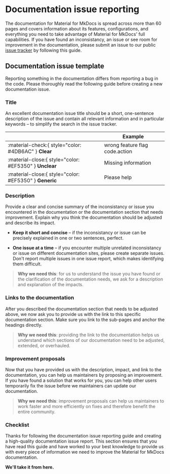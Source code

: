 # Documentation issue reporting

The documentation for Material for MkDocs is spread across more than 60 pages 
and covers information about its features, configurations, and everything you 
need to take advantage of Material for MkDocs' full capabilities. If you have 
found an inconsistancy, an issue or see room for improvement in the 
documentation, please submit an issue to our public [issue tracker] by following 
this guide.

  [issue tracker]: https://github.com/squidfunk/mkdocs-material/issues

## Documentation issue template

Reporting something in the documentation differs from reporting a bug in the code. 
Please thoroughly read the following guide before creating a new documentation 
issue.

### Title

An excellent documentation issue title should be a short, one-sentence 
description of the issue and contain all relevant information and in particular 
keywords  – to simplify the search in the issue tracker.

| <!-- --> | Example  |
| -------- | -------- | 
| :material-check:{ style="color: #4DB6AC" } __Clear__ | wrong feature flag code.action
| :material-close:{ style="color: #EF5350" } __Unclear__ | Missing information 
| :material-close:{ style="color: #EF5350" } __Generic__ | Please help

### Description

Provide a clear and concise summary of the inconsistancy or issue you 
encountered in the documentation or the documentation section that needs 
improvement. Explain why you think the documentation should be adjusted and 
describe its impact. 

-   __Keep it short and concise__ – if the inconsistancy or issue can be 
    precisely explained in one or two sentences, perfect.

-   __One issue at a time__ – if you encounter multiple unrelated inconsistancy 
    or issue on different documentation sites, please create separate issues. 
    Don't report multiple issues in one issue report, which makes identifying 
    them difficult.

> __Why we need this__: for us to understand the issue you have found or the 
> clarification of the documentation needs, we ask for a description and 
> explanation of the impacts.

### Links to the documentation

After you described the documentation section that needs to be adjusted above, 
we now ask you to provide us with the link to this specific documentation 
section. Make sure you link to the sub-pages and anchor the headings directly.

> __Why we need this__: providing the link to the documentation helps us 
> understand which sections of our documentation need to be adjusted, extended, 
> or overhauled. 

### Improvement proposals

Now that you have provided us with the description, impact, and link to the 
documentation, you can help us maintainers by proposing an improvement. If you 
have found a solution that works for you, you can help other users temporarily 
fix the issue before we maintainers can update our documentation.

> __Why we need this__: improvement proposals can help us maintainers to 
> work faster and more efficiently on fixes and therefore benefit the 
> entire community.

### Checklist

Thanks for following the documentation issue reporting guide and creating a 
high-quality documentation issue report. This section ensures that you have read 
this guide and have worked to your best knowledge to provide us with every piece 
of information we need to improve the Material for MkDocs documentation.

__We'll take it from here.__
